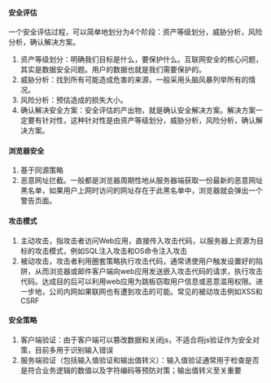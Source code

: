 #### 安全评估
一个安全评估过程，可以简单地划分为4个阶段：资产等级划分，威胁分析，风险分析，确认解决方案。

1. 资产等级划分：明确我们目标是什么，要保护什么。互联网安全的核心问题，其实是数据安全问题。用户的数据也就是我们需要保护的。
2. 威胁分析：找到所有可能造成危害的来源，一般采用头脑风暴列举所有的情况。
3. 风险分析：预估造成的损失大小。
4. 确认解决安全方案：安全评估的产出物，就是确认安全解决方案。解决方案一定要有针对性，这种针对性是由资产等级划分，威胁分析，风险分析，确认解决方案。

#### 浏览器安全
1. 基于同源策略
2. 恶意网址拦截。一般都是浏览器周期性地从服务器端获取一份最新的恶意网址黑名单，如果用户上网时访问的网址存在于此黑名单中，浏览器就会弹出一个警告页面。

#### 攻击模式
1. 主动攻击，指攻击者访问Web应用，直接传入攻击代码，以服务器上资源为目标的攻击模式，例如SQL注入攻击和OS命令注入攻击
2. 被动攻击，攻击者利用圈套策略执行攻击代码，通常诱使用户触发设置好的陷阱，从而浏览器或邮件客户端向web应用发送嵌入攻击代码的请求，执行攻击代码。达成目的后可以利用web应用为跳板窃取用户信息或恶意滥用权限。进一步地，公司内网如果联网也有遭到攻击的可能。常见的被动攻击例如XSS和CSRF

#### 安全策略
1. 客户端验证：由于客户端可以篡改数据和关闭js，不适合将js验证作为安全对策，目前多用于识别输入错误
2. 服务端验证（包括输入值验证和输出值转义）：输入值验证通常用于检查是否是符合业务逻辑的数值以及字符编码等预防对策；输出值转义至关重要
